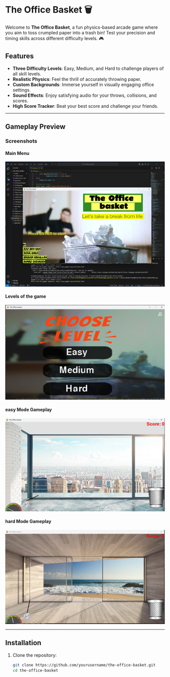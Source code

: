 # The Office Basket 🗑️

Welcome to **The Office Basket**, a fun physics-based arcade game where you aim to toss crumpled paper into a trash bin! Test your precision and timing skills across different difficulty levels. 🎮

## Features
- **Three Difficulty Levels**: Easy, Medium, and Hard to challenge players of all skill levels.
- **Realistic Physics**: Feel the thrill of accurately throwing paper.
- **Custom Backgrounds**: Immerse yourself in visually engaging office settings.
- **Sound Effects**: Enjoy satisfying audio for your throws, collisions, and scores.
- **High Score Tracker**: Beat your best score and challenge your friends.

---

## Gameplay Preview

### Screenshots

#### Main Menu
![Main Menu](Assets/Screenshot_1.png)

#### Levels of the game
![Easy Mode](Assets/Screenshot_2.png)

#### easy Mode Gameplay
![Medium Mode](Assets/Screenshot_3.png)

#### hard Mode Gameplay
![Medium Mode](Assets/Screenshot_4.png)


---

## Installation

1. Clone the repository:
   ```bash
   git clone https://github.com/yourusername/the-office-basket.git
   cd the-office-basket